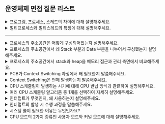 ## 운영체제 면접 질문 리스트

<details>
    <summary>프로그램, 프로세스, 스레드의 차이에 대해 설명해주세요.</summary>
    <br/><code>코드 파일</code>, <code>자원 할당 단위</code>, <code>동시적 흐름</code><br/><br/>

    프로그램은 어떤 작업을 하기 위한 명령어의 집합으로 저장 장치에는 존재하지만 메모리에는 올라가 있지 않은 정적인 상태를 의미합니다.
    프로세스는 프로그램 실행 시 운영체제로부터 자원을 할당받은 작업의 단위입니다.
    스레드는 하나의 프로세스 내에서 동시에 진행되는 흐름의 단위로 한 프로세스 내의 여러 스레드들은 동시에 실행될 수 있습니다.

</details>

<details>
    <summary>멀티프로세스와 멀티스레드의 특징에 대해 설명해주세요.</summary>
    <br/><code>하나의 프로그램에서 여러 프로세스</code>, <code>하나의 프로세스에서 여러 스레드</code><br/><br/>

    멀티 프로세스는 하나의 프로그램에서 여러 프로세스를 실행하는 것으로 각 프로세스가 독립적으로 실행되어 프로세스 하나에 문제가 발생해도 나머지 프로세스는 정상적으로 실행될 수 있습니다. 그러나 각 프로세스는 독립된 자원을 할당받아 실행되기 때문에 프로세스 사이에 공유하는 메모리가 없어 컨텍스트 스위칭에 대한 오버헤드가 발생합니다.

    멀티 스레드는 하나의 프로세스에서 여러 스레드를 실행하는 것으로 이 경우 하나의 프로그램에서 두 가지 이상의 동작을 동시에 처리하는 것이 가능해집니다.
    하나의 프로세스 내에서 실행되기 때문에 프로세스를 생성하고 자원을 할당하는 시스템 콜이 줄어 자원을 효율적으로 관리할 수 있습니다. 또한 스레드는 프로세스 내 메모리를 공유하기 때문에 스레드 간 데이터를 주고 받는 것이 간단해져 스레드 간 컨텍스트 스위칭에 대한 오버헤드가 줄어듭니다.
    그러나 스레드 간 자원을 공유하기 때문에 동기화 문제가 발생할 수 있으며 하나의 스레드에 문제가 발생해도 전체 프로세스에 영향을 미칠 수 있다는 문제점이 있습니다.

</details>

<hr/>

<details>
    <summary>프로세스의 주소공간은 어떻게 구성되어있는지 설명해주세요.</summary>
    <br/><code>코드</code>, <code>데이터</code>, <code>힙</code>, <code>스택</code><br/><br/>

    먼저 프로세스 주소공간은 프로세스가 할당받은 메모리를 효율적으로 관리하기 위해 구성된 메모리 구조로 코드, 데이터, 힙, 스택 영역으로 이루어져 있습니다. 코드 영역은 CPU가 실행할 수 있는 기계어로 변환된 프로그램 코드가 저장되며 프로그램 실행 도중 수정될 수 없는 Read-Only 영역입니다. 같은 프로그램에서 실행된 여러 프로세스는 코드 영역을 공유하여 메모리를 효율적으로 사용할 수 있습니다.
    다음으로 데이터 영역은 초기화된 전역 변수, static 변수들이 저장되며 프로그램 실행 중 변수가 수정될 수 있는 Read-Write 영역입니다. 이 영역은 프로그램 실행 시 생성되고 종료 시에 소멸됩니다.
    힙 영역은 프로그램 실행 중에 동적으로 할당되어 런타임에 메모리의 크기가 결정되는 영역으로 주로 객체와 같은 참조형 데이터가 저장됩니다. 사용자에 의해 메모리 공간이 동적으로 할당되고 해제되어 사용 가능한 메모리 공간이 조각나있는 메모리 파편화 문제가 발생할 수 있습니다. (낮은 주소 → 높은 주소)
    마지막으로 스택 영역은 지역 변수나 매개 변수가 저장되는 공간으로 함수 호출 시마다 스택 프레임이 쌓입니다. 즉 함수 호출과 함께 메모리가 할당되고 함수 종료 시 소멸됩니다. 따라서 재귀 함수가 너무 깊게 호출되거나 선언된 지역 변수가 너무 많아 스택 영역을 초과하게 되면 stack overflow 에러가 발생할 수 있습니다. (높은 주소 → 낮은 주소)

    한 프로세스 내에 여러 스레드들은 스택을 제외한 코드, 데이터, 힙 영역을 공유하여 메모리를 효율적으로 사용할 수 있습니다.

</details>

<details>
    <summary>프로세스의 주소공간에서 왜 Stack 부분과 Data 부분을 나누어서 구성했는지 설명해주세요.</summary>
    <br/><code>메모리 할당 주기</code>, <code>접근 제한</code><br/><br/>

    스택은 상단 부분에서만 데이터의 추가와 삭제가 발생하는 자료구조로 데이터 삭제는 가장 최근에 추가된 데이터에 대해서만 가능합니다. 이는 함수의 호출 및 종료에 적합한 자료구조로 예를 들어 a, b, c 순서대로 함수가 호출되면 관련 스택 프레임이 a, b, c 순서대로 저장되어 함수 종료는 c, b, a의 순서로 진행될 수 있습니다. 또한 지역 변수, 매개 변수 등의 메모리 공간은 프로그램 실행부터 종료까지 할당해줄 필요 없이 해당 함수가 호출되었을 때에만 메모리를 할당하여 메모리를 보다 효율적으로 사용할 수 있게 됩니다.

    스택에 저장된 변수는 호출된 함수 내에서만 접근이 가능한 반면 전역 변수나 정적 변수는 어떤 함수에서도 접근이 가능하여 별도의 데이터 영역이 필요해지게 되었습니다. 또한 전역 변수, 정적 변수는 프로그램 실행부터 종료까지 살아있으므로 메모리 할당 주기가 같은 데이터 영역에 저장해야 합니다.

</details>

<details>
    <summary>프로세스의 주소공간에서 stack과 heap을 메모리 접근과 관리 측면에서 비교해주세요.</summary>
    <br/><code>접근 속도</code>, <code>메모리 할당/해제</code>, <code>메모리 접근 제한</code>, <code>메모리 파편화</code><br/><br/>

    스택은 매우 빠른 액세스가 가능한 반면 힙은 상대적으로 접근 속도가 느립니다.
    스택은 명시적으로 메모리를 할당 및 해제할 필요가 없지만 힙은 사용자가 명시적으로 할당 및 해제해야 하므로 메모리를 관리할 별도의 책임이 발생합니다.
    스택 영역의 데이터는 현재 호출된 함수 내에서만 접근이 가능한 반면 힙의 데이터는 메모리가 해제되기 전까지는 전역적으로 접근이 가능합니다.
    스택은 함수 호출 시 메모리가 할당되고 함수 종료 시 소멸하는 식으로 CPU에 의해 효율적으로 관리되는 반면 힙은 사용자가 직접 할당, 해제하므로 사용 가능한 메모리 공간이 조각나있는 메모리 파편화 문제가 발생할 수 있습니다.

</details>

<details>
    <summary>PCB가 Context Switching 과정에서 왜 필요한지 말씀해주세요.</summary>
    <br/><code>프로세스 관련 정보 임시 저장소</code><br/><br/>

    현재 작업 중인 프로세스에 할당된 CPU를 I/O 요청, 타임 퀀텀 초과 등의 이유로 다른 프로세스에 할당하기 위해서는 컨텍스트 스위칭이라는 일련의 작업이 필요하게 됩니다. 즉 현재 작업 중인 프로세스에 관련된 정보를 저장해두고 다음으로 실행할 프로세스에 관한 정보들을 CPU의 캐시에 적재하는 과정이 이루어지는데요. 이때 프로세스 상태, 프로세스 ID 등 프로세스 관련 정보들을 저장하기 위한 공간으로 process control block, 즉 PCB를 사용하게 됩니다. 정리하자면 컨텍스트 스위칭에서 기존 프로세스 상태를 PCB에 저장하여 다른 프로세스 수행 후 다시 해당 프로세스를 재수행할 때 이전 작업을 이어서 할 수 있도록 하기 위해 PCB가 필요한 것입니다.

</details>

<details>
    <summary>Context Switching은 언제 발생하는지 말씀해주세요.</summary>
    <br/><code>running → waiting 상태</code>, <code>terminated 상태</code>, <code>quantum time 초과</code><br/><br/>

    일단 현재 CPU가 실행 중인 프로세스를 다른 프로세스로 바꾸기 위해 컨텍스트 스위칭이 발생하는데요. CPU가 다른 프로세스로 실행 대상을 바꿔야 하는 상황에는 여러 가지가 있습니다. 먼저 현재 실행 중인 프로세스에 I/O 요청이 발생하게 되면 CPU는 idle 상태 즉 아무것도 하지 않게 됩니다. CPU는 매우 비싼 자원으로 이런 놀고 있는 CPU를 다른 준비 상태의 프로세스에 할당하여야 합니다. 따라서 실행할 프로세스를 바꾸는 컨텍스트 스위칭이 발생합니다. 마찬가지의 이유로 현재 프로세스의 작업이 끝난 이후 idle 상태가 된 CPU가 새로운 프로세스를 실행시키기 위해 컨텍스트 스위칭이 발생합니다. 이 외에도 라운드 로빈 방식의 CPU 스케줄링을 하는 운영체제에서 현재 프로세스의 작업 시간이 정해진 퀀텀 타임을 초과한 경우 컨텍스트 스위칭이 발생할 수 있습니다.

</details>

<details>
    <summary>CPU 스케줄링이 발생하는 시기에 대해 CPU 반납 방식과 관련하여 설명해주세요.</summary>
    <br/><code>선점형 스케줄링</code>, <code>비선점형 스케줄링</code><br/><br/>

    현재 프로세스에 할당된 CPU를 다른 프로세스에 할당하는 것이 여러 가지 이유에서 합당할 때 CPU 스케줄링이 발생하는데요. 이 이유에 따라 프로세스가 자율적으로 CPU를 반납할 수도 운영체제에 의해 CPU를 회수당할 수도 있습니다.

    먼저 현재 프로세스에 I/O 요청이 발생하거나 프로세스가 종료되면 CPU를 자율적으로 반납합니다. 이 경우 idle 상태가 된 CPU를 놀게 하는 것보다 다른 준비 상태의 프로세스를 실행시킴으로써 시스템 자원을 효율적으로 사용할 수 있습니다. 반면 높은 우선순위의 새로운 프로세스가 나타나거나 현재 프로세스의 작업 시간이 정해진 시간을 초과한 경우에는 운영체제에 의해 CPU를 강제로 회수당하게 됩니다.

    이렇게 CPU를 반납하는 방식이 자율적인가 타율적인가에 따라 CPU 스케줄링을 선점형, 비선점형으로 분류할 수 있습니다. 선점형 스케줄링은 실행 중인 작업이 끝나지 않았더라도 운영체제에 의해 강제로 CPU 사용권을 빼앗기는 방식으로 모든 프로세스는 일정 시간 동안만 CPU를 점유할 수 있습니다. 반면 비선점형 스케줄링은 실행 중인 작업이 끝나야만 CPU 사용권을 넘겨주는 방식으로 실행 중인 프로세스가 자율적으로 CPU를 반납할 때까지 CPU를 계속 점유하게 됩니다.

</details>

<details>
    <summary>여러 CPU 스케줄링 알고리즘 중 1개를 선택하여 자세히 설명해주세요.</summary>
    <br/><code>FCFS</code>, <code>SJF</code>, <code>SRTF</code>, <code>Priority</code>, <code>RR</code>, <code>MQ</code>, <code>MFQ</code><br/><br/>

</details>

<details>
    <summary>인터럽트가 무엇인지, 왜 사용하는지 설명해주세요.</summary>
    <br/><code>CPU 자원의 효율적 이용</code>, <code>예외 처리의 효율화</code>, <code>응답성 향상</code>, <code>정확한 타이밍 제어</code><br/><br/>

    인터럽트는 CPU의 즉각적인 처리를 필요로 하는 이벤트나 예외 상황을 알리기 위한 주변 하드웨어나 소프트웨어로부터의 요청을 말합니다.
    입출력 장치는 CPU 보다 매우 느리기 때문에 입출력 작업의 완료를 CPU가 마냥 기다리는 것은 비효율적입니다. 따라서 입출력 장치가 처리를 수행하는 동안 CPU는 다른 작업을 수행하고 입출력 처리 종료 후 이를 CPU에게 알리기 위해 인터럽트를 사용합니다.
    인터럽트 이외에도 폴링 방식으로 입출력 작업의 완료 여부를 CPU가 인식할 수 있는데요. 폴링은 CPU가 주기적으로 입출력 장치의 상태를 검사하기 때문에 CPU의 작업 효율이 떨어지게 됩니다. 반면 인터럽트 방식을 사용할 경우에는 처리 종료 인터럽트를 받을 때까지 CPU는 다른 작업에 집중할 수 있어 더욱 효율적입니다.
    이외에도 예외 상황이 발생한 경우 인터럽트를 이용하여 장애를 신속하게 처리할 수 있으며 CPU의 즉각적인 처리로 사용자 응답성이 향상되고 정확한 타이밍을 제어할 수 있기 떄문에 인터럽트를 사용합니다.

</details>

<details>
    <summary>인터럽트의 발생 시 수행 과정을 말씀해주세요.</summary>
    <br/><code>요청</code> → <code>중단</code> → <code>보관</code> → <code>인터럽트 처리</code> → <code>재개</code><br/><br/>

    하드웨어나 소프트웨어에서 인터럽트 시그널을 CPU에게 보내면 CPU는 해당 인터럽트에 응답하기 전 현재 수행 중인 명령어까지 완료합니다. 그 후 대기 중인 인터럽트 요청이 있는지 확인하고 있을 경우 처리하던 프로세스에 대한 정보를 PCB에 저장합니다. 이후 인터럽트 벡터를 참고하여 인터럽트 처리 루틴 코드가 저장된 주소를 찾아내 해당 루틴을 실행합니다. 이후 처리가 완료되면 준비 상태의 프로세스의 PCB를 통해 인터럽트 발생 이전으로 복구시킨 후 프로세스 실행을 재개합니다.

</details>

<details>
    <summary>시스템 콜이 필요한 이유는 무엇인가요?</summary>
    <br/><code>응용 프로그램-하드웨어 자원 간 인터페이스</code><br/><br/>

    운영체제는 응용 프로그램이 하드웨어 자원에 직접 접근하는 것을 방지하여 자원을 보호합니다. 즉 응용 프로그램이 자원에 접근하기 위해서는 항상 운영체제를 통해서만 가능합니다.
    시스템 콜은 응용 프로그램이 운영체제의 커널이 제공하는 서비스를 통해 하드웨어 자원에 접근하기 위한 일종의 인터페이스인데요. 즉 응용 프로그램이 파일에 접근하거나 화면에 결과를 출력하는 등의 작업이 필요한 경우 운영체제에게 이러한 작업의 대행을 요청하는 것이라고 할 수 있습니다.
    이때 사용자 프로세스가 이러한 커널의 서비스를 제공받기 위해서는 CPU의 모드를 사용자 모드에서 커널 모드로 전환해야 하고 이는 시스템 콜을 통해 이루어집니다.

</details>

<details>
    <summary>CPU 모드의 2가지 종류인 사용자 모드와 커널 모드에 대해 설명해주세요.</summary>
    <br/><code>응용 프로그램</code>, <code>운영체제의 커널</code><br/><br/>

    먼저 CPU의 이중 모드란 CPU가 명령어를 실행하는 모드를 크게 사용자 모드와 커널 모드로 구분하는 방식입니다.
    사용자 모드는 운영체제 서비스를 제공받을 수 없는 실행 모드로, 즉 커널 영역의 코드를 실행할 수 없는 모드입니다. 일반적인 응용 프로그램은 기본적으로 사용자 모드로 실행되며 사용자 모드로 실행 중인 CPU는 하드웨어 자원에 접근하는 명령어를 실행할 수 없습니다. 따라서 사용자 모드로 실행 중인 프로세스가 자원에 접근하는 운영체제 서비스를 제공받으려면 시스템 콜을 호출하여 커널 모드로 전환되어야 합니다.
    커널 모드는 운영체제 서비스를 제공받을 수 있는 실행 모드로, 즉 커널 영역의 코드를 실행할 수 있는 모드입니다. CPU가 커널 모드로 명령어를 실행하면 자원에 접근하는 명령어를 비롯한 모든 명령어를 실행할 수 있습니다.

    참고로 CPU의 플래그 레지스터 속 슈퍼바이저 플래그가 0이면 사용자 모드로 1이면 커널 모드로 실행 중임을 나타냅니다.

    참고: https://post.naver.com/viewer/postView.naver?volumeNo=34569580&memberNo=25379965&vType=VERTICAL

</details>
